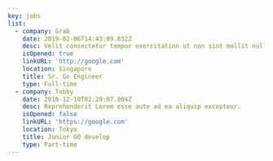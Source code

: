 ```yaml
---
key: jobs
list:
  - company: Grab
    date: 2019-02-06T14:43:09.832Z
    desc: Velit consectetur tempor exercitation ut non sint mollit nulla.
    isOpened: true
    linkURL: 'http://google.com'
    location: Singapore
    title: Sr. Go Engineer
    type: Full-time
  - company: Tobby
    date: 2018-12-10T02:29:07.004Z
    desc: Reprehenderit Lorem esse aute ad ea aliquip excepteur.
    isOpened: false
    linkURL: 'https://google.com'
    location: Tokyo
    title: Junior GO develop
    type: Part-time
---
```


